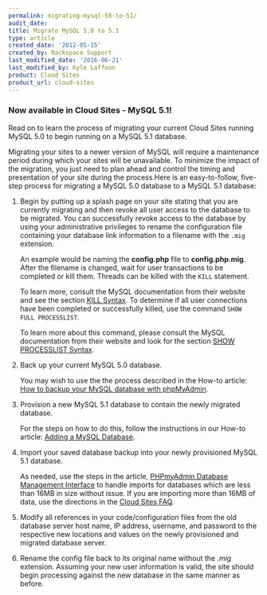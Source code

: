 ```yaml
---
permalink: migrating-mysql-50-to-51/
audit_date:
title: Migrate MySQL 5.0 to 5.1
type: article
created_date: '2012-05-15'
created_by: Rackspace Support
last_modified_date: '2016-06-21'
last_modified_by: Kyle Laffoon
product: Cloud Sites
product_url: cloud-sites
---
```


### Now available in Cloud Sites - MySQL 5.1!

Read on to learn the process of migrating your current Cloud Sites
running MySQL 5.0 to begin running on a MySQL 5.1 database.

Migrating your sites to a newer version of MySQL will require a
maintenance period during which your sites will be unavailable.  To
minimize the impact of the migration, you just need to plan ahead and
control the timing and presentation of your site during the process.Here
is an easy-to-follow, five-step process for migrating a MySQL 5.0
database to a MySQL 5.1 database:

1. Begin by putting up a splash page on your site stating that you are
   currently migrating and then revoke all user access to the database
   to be migrated. You can successfully revoke access to the database
   by using your administrative privileges to rename the configuration
   file containing your database link information to a filename with
   the `.mig` extension.

   An example would be naming the **config.php** file to **config.php.mig**.
   After the filename is changed, wait for user transactions to be completed or
   kill them. Threads can be killed with the `KILL` statement.

   To learn more, consult the MySQL documentation from their website and see the
   section [KILL Syntax](http://dev.mysql.com/doc/refman/5.0/en/kill.html).
   To determine if all user connections have been completed or successfully
   killed, use the command `SHOW FULL PROCESSLIST`.

   To learn more about this command, please consult the MySQL documentation
   from their website and look for the section
   [SHOW PROCESSLIST Syntax](http://dev.mysql.com/doc/refman/5.0/en/show-processlist.html).

2. Back up your current MySQL 5.0 database.

   You may wish to use the the process described in the How-to article:
   [How to backup your MySQL database with phpMyAdmin](/how-to/backup-your-mysql-database-with-phpmyadmin).

3. Provision a new MySQL 5.1 database to contain the newly migrated database.  

   For the steps on how to do this, follow the instructions in our How-to
   article: [Adding a MySQL Database](/how-to/rackspace-cloud-sites-essentials-mysql-databases).

4. Import your saved database backup into your newly provisioned MySQL 5.1 database.

   As needed, use the steps in the article, [PHPmyAdmin Database Management Interface](/how-to/rackspace-cloud-sites-essentials-phpmyadmin-database-management-interface)
   to handle imports for databases which are less than 16MB in size without issue.
   If you are importing more than 16MB of data, use the directions in the [Cloud Sites FAQ](/how-to/cloud-sites-faq).

5. Modify all references in your code/configuration files from the old database
   server host name, IP address, username, and password to the respective new
   locations and values on the newly provisioned and migrated database server.

6. Rename the config file back to its original name without the *.mig*
   extension.  Assuming your new user information is valid, the site should
   begin processing against the new database in the same manner as before.
